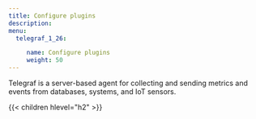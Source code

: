 ```yaml
---
title: Configure plugins
description:
menu:
  telegraf_1_26:

     name: Configure plugins
     weight: 50
---
```


Telegraf is a server-based agent for collecting and sending metrics and events from databases, systems, and IoT sensors.

{{< children hlevel="h2" >}}
